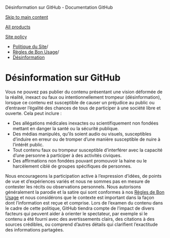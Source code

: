 Désinformation sur GitHub - Documentation GitHub

[Skip to main content](#main-content)

[All products](/fr)

[Site policy](/site-policy)

* [Politique du Site](/fr/site-policy)/
* [Règles de Bon Usage](/fr/site-policy/acceptable-use-policies)/
* [Désinformation](/fr/site-policy/acceptable-use-policies/github-misinformation-and-disinformation)

Désinformation sur GitHub
==========

Vous ne pouvez pas publier du contenu présentant une vision déformée de la réalité, inexact ou faux ou intentionnellement trompeur (désinformation), lorsque ce contenu est susceptible de causer un préjudice au public ou d’entraver l’égalité des chances de tous de participer à une société libre et ouverte. Cela peut inclure :

* Des allégations médicales inexactes ou scientifiquement non fondées mettant en danger la santé ou la sécurité publique.
* Des médias manipulés, qu’ils soient audio ou visuels, susceptibles d’induire en erreur ou de tromper d’une manière susceptible de nuire à l’intérêt public.
* Tout contenu faux ou trompeur susceptible d’interférer avec la capacité d’une personne à participer à des activités civiques.
* Des affirmations non fondées pouvant promouvoir la haine ou le harcèlement ciblé de groupes spécifiques de personnes.

Nous encourageons la participation active à l’expression d’idées, de points de vue et d’expériences variés et nous ne sommes pas en mesure de contester les récits ou observations personnels. Nous autorisons généralement la parodie et la satire qui sont conformes à nos [Règles de Bon Usage](/fr/site-policy/acceptable-use-policies/github-acceptable-use-policies) et nous considérons que le contexte est important dans la façon dont l’information est reçue et comprise. Lors de l’examen du contenu dans le cadre de cette politique, GitHub tiendra compte de l’impact de divers facteurs qui peuvent aider à orienter le spectateur, par exemple si le contenu a été fourni avec des avertissements clairs, des citations à des sources crédibles, ou comprend d’autres détails qui clarifient l’exactitude des informations partagées.
